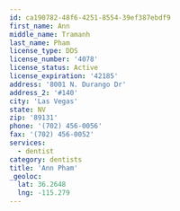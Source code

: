 ```yaml
---
id: ca190782-48f6-4251-8554-39ef387ebdf9
first_name: Ann
middle_name: Tramanh
last_name: Pham
license_type: DDS
license_number: '4078'
license_status: Active
license_expiration: '42185'
address: '8001 N. Durango Dr'
address_2: '#140'
city: 'Las Vegas'
state: NV
zip: '89131'
phone: '(702) 456-0056'
fax: '(702) 456-0052'
services:
  - dentist
category: dentists
title: 'Ann Pham'
_geoloc:
  lat: 36.2648
  lng: -115.279
---
```

